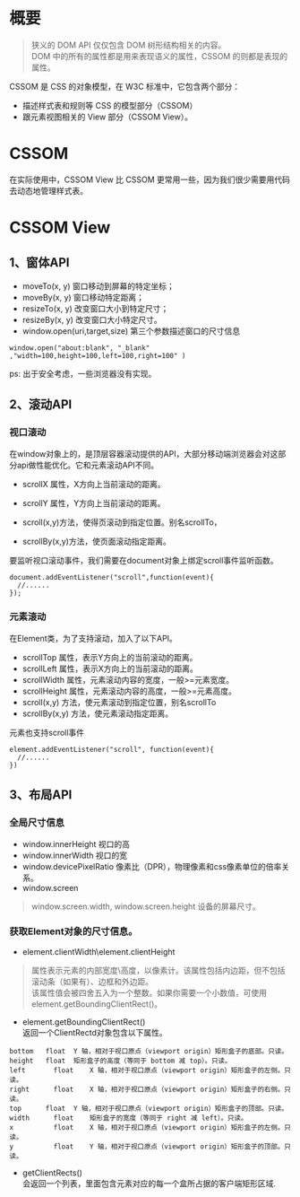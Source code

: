 # 概要
> 狭义的 DOM API 仅仅包含 DOM 树形结构相关的内容。    
> DOM 中的所有的属性都是用来表现语义的属性，CSSOM 的则都是表现的属性。      

CSSOM 是 CSS 的对象模型，在 W3C 标准中，它包含两个部分：
* 描述样式表和规则等 CSS 的模型部分（CSSOM）
* 跟元素视图相关的 View 部分（CSSOM View）。


# CSSOM
在实际使用中，CSSOM View 比 CSSOM 更常用一些，因为我们很少需要用代码去动态地管理样式表。

# CSSOM View

## 1、窗体API

* moveTo(x, y) 窗口移动到屏幕的特定坐标；
* moveBy(x, y) 窗口移动特定距离；
* resizeTo(x, y) 改变窗口大小到特定尺寸；
* resizeBy(x, y) 改变窗口大小特定尺寸。
* window.open(uri,target,size) 第三个参数描述窗口的尺寸信息
```
window.open("about:blank", "_blank" ,"width=100,height=100,left=100,right=100" )
```
ps: 出于安全考虑，一些浏览器没有实现。

## 2、滚动API
### 视口滚动
在window对象上的，是顶层容器滚动提供的API，大部分移动端浏览器会对这部分api做性能优化。它和元素滚动API不同。    
* scrollX 属性，X方向上当前滚动的距离。
* scrollY 属性，Y方向上当前滚动的距离。   
     
* scroll(x,y)方法，使得页滚动到指定位置。别名scrollTo，
* scrollBy(x,y)方法，使页面滚动指定距离。

要监听视口滚动事件，我们需要在document对象上绑定scroll事件监听函数。
```
document.addEventListener("scroll",function(event){
  //......
});
```
### 元素滚动
在Element类，为了支持滚动，加入了以下API。
* scrollTop      属性，表示Y方向上的当前滚动的距离。
* scrollLeft     属性，表示X方向上的当前滚动的距离。
* scrollWidth    属性，元素滚动内容的宽度，一般>=元素宽度。
* scrollHeight   属性，元素滚动内容的高度，一般>=元素高度。
* scroll(x,y)    方法，使元素滚动到指定位置，别名scrollTo
* scrollBy(x,y)  方法，使元素滚动指定距离。

元素也支持scroll事件
```
element.addEventListener("scroll", function(event){
  //......
})
```
## 3、布局API
### 全局尺寸信息
* window.innerHeight         视口的高
* window.innerWidth          视口的宽
* window.devicePixelRatio    像素比（DPR），物理像素和css像素单位的倍率关系。
* window.screen   
> window.screen.width, window.screen.height 设备的屏幕尺寸。

### 获取Element对象的尺寸信息。     
    
* element.clientWidth\element.clientHeight
> 属性表示元素的内部宽度\高度，以像素计。该属性包括内边距，但不包括滚动条（如果有）、边框和外边距。    
> 该属性值会被四舍五入为一个整数。如果你需要一个小数值，可使用 element.getBoundingClientRect()。
* element.getBoundingClientRect()     
返回一个ClientRectd对象包含以下属性。
```
bottom	 float	Y 轴，相对于视口原点（viewport origin）矩形盒子的底部。只读。     
height	 float	矩形盒子的高度（等同于 bottom 减 top）。只读。     
left	   float	X 轴，相对于视口原点（viewport origin）矩形盒子的左侧。只读。      
right	   float	X 轴，相对于视口原点（viewport origin）矩形盒子的右侧。只读。      
top	     float	Y 轴，相对于视口原点（viewport origin）矩形盒子的顶部。只读。     
width	   float	矩形盒子的宽度（等同于 right 减 left）。只读。      
x	       float	X 轴，相对于视口原点（viewport origin）矩形盒子的左侧。只读。      
y	       float	Y 轴，相对于视口原点（viewport origin）矩形盒子的顶部。只读。   
```  


* getClientRects()    
会返回一个列表，里面包含元素对应的每一个盒所占据的客户端矩形区域.
 



